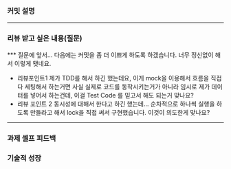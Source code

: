 ### **커밋 설명**
<!-- 
좋은 피드백을 받기 위해 가장 중요한 것은 커밋입니다.
코드를 작성할 때 커밋을 작업 단위로 잘 쪼개주세요!

예시)
동시성 처리 : c83845
동시성 테스트 코드 : d93ji3
-->

---
### **리뷰 받고 싶은 내용(질문)**
*** 질문에 앞서... 다음에는 커밋을 좀 더 이쁘게 하도록 하겠습니다. 너무 정신없이 해서 이렇게 됏네요.
- 리뷰포인트1
  제가 TDD를 해서 하긴 했는데요, 이게 mock을 이용해서 흐름을 직접 다 세팅해서 하는거면
  사실 실제로 코드를 동작시키는거가 아니라 임시로 제가 데이터를 넣어서 하는건데,
  이걸 Test Code 를 믿고서 해도 되는거 맞나요?
- 리뷰 포인트 2
  동시성에 대해서 한다고 하긴 했는데...
  순차적으로 하나씩 실행을 하도록 만들라고 해서 lock을 직접 써서 구현했습니다.
  이것이 의도한게 맞나요?
<!-- - 코드 리뷰에서 피드백 받고 싶은 포인트가 있다면 추가로 작성해주세요
  
  좋은 예:
  - 커밋 : 동시성 테스트 코드 d93ji3 
  - 내용 `ErrorMessage` 컴포넌트의 상태 업데이트 로직이 적절한지 검토 부탁드립니다.
  
  - 커밋 : 동시성 처리 c83845 / 혹은 파일명
  - 내용 : 추가한 유닛 테스트(`LoginError.test.js`)의 테스트 케이스가 충분한지 확인 부탁드립니다.

  나쁜 예:
  - 개선사항을 알려주세요.
  - 코드 전반적으로 봐주세요.
  - 뭘 질문할지 모르겠어요. -->
---

### **과제 셀프 피드백**
<!-- 예시
- 과제에서 모호하거나 애매했던 부분
- 과제에서 좋았던 부분
-->

### 기술적 성장
<!-- 예시
- 새로 학습한 개념
- 기존 지식의 재발견/심화
- 구현 과정에서의 기술적 도전과 해결
-->
